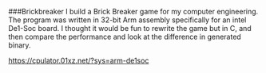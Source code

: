 ###Brickbreaker
I build a Brick Breaker game for my computer engineering. The program was written in 32-bit Arm assembly specifically for an intel De1-Soc board. I thought it would be fun to rewrite the game but in C, and then compare the performance and look at the difference in generated binary.





https://cpulator.01xz.net/?sys=arm-de1soc